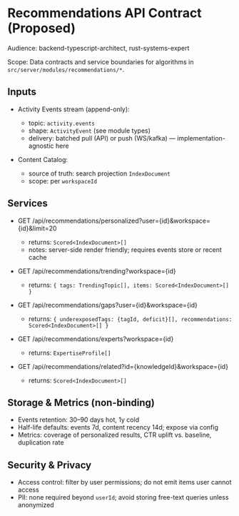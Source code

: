 # Recommendations API Contract (Proposed)

Audience: backend-typescript-architect, rust-systems-expert

Scope: Data contracts and service boundaries for algorithms in `src/server/modules/recommendations/*`.

## Inputs

- Activity Events stream (append-only):
  - topic: `activity.events`
  - shape: `ActivityEvent` (see module types)
  - delivery: batched pull (API) or push (WS/kafka) — implementation-agnostic here

- Content Catalog:
  - source of truth: search projection `IndexDocument`
  - scope: per `workspaceId`

## Services

- GET /api/recommendations/personalized?user={id}&workspace={id}&limit=20
  - returns: `Scored<IndexDocument>[]`
  - notes: server-side render friendly; requires events store or recent cache

- GET /api/recommendations/trending?workspace={id}
  - returns: `{ tags: TrendingTopic[], items: Scored<IndexDocument>[] }`

- GET /api/recommendations/gaps?user={id}&workspace={id}
  - returns: `{ underexposedTags: {tagId, deficit}[], recommendations: Scored<IndexDocument>[] }`

- GET /api/recommendations/experts?workspace={id}
  - returns: `ExpertiseProfile[]`

- GET /api/recommendations/related?id={knowledgeId}&workspace={id}
  - returns: `Scored<IndexDocument>[]`

## Storage & Metrics (non-binding)

- Events retention: 30–90 days hot, 1y cold
- Half-life defaults: events 7d, content recency 14d; expose via config
- Metrics: coverage of personalized results, CTR uplift vs. baseline, duplication rate

## Security & Privacy

- Access control: filter by user permissions; do not emit items user cannot access
- PII: none required beyond `userId`; avoid storing free-text queries unless anonymized

